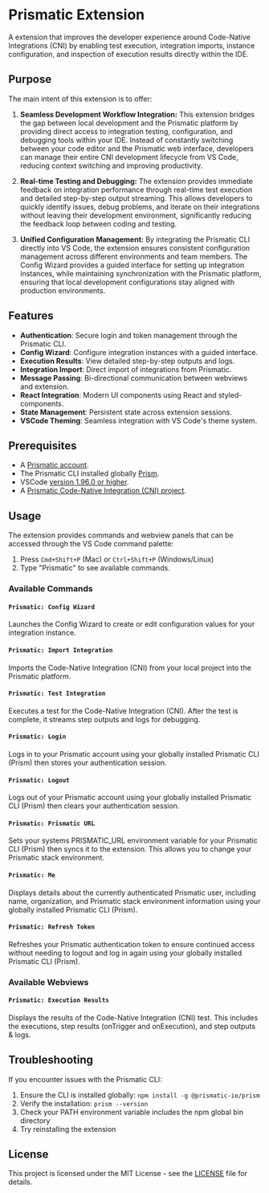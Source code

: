 # Prismatic Extension

A extension that improves the developer experience around Code-Native Integrations (CNI) by enabling test execution, integration imports, instance configuration, and inspection of execution results directly within the IDE.

## Purpose

The main intent of this extension is to offer:

1. **Seamless Development Workflow Integration:**
   This extension bridges the gap between local development and the Prismatic platform by providing direct access to integration testing, configuration, and debugging tools within your IDE. Instead of constantly switching between your code editor and the Prismatic web interface, developers can manage their entire CNI development lifecycle from VS Code, reducing context switching and improving productivity.

2. **Real-time Testing and Debugging:**
   The extension provides immediate feedback on integration performance through real-time test execution and detailed step-by-step output streaming. This allows developers to quickly identify issues, debug problems, and iterate on their integrations without leaving their development environment, significantly reducing the feedback loop between coding and testing.

3. **Unified Configuration Management:**
   By integrating the Prismatic CLI directly into VS Code, the extension ensures consistent configuration management across different environments and team members. The Config Wizard provides a guided interface for setting up integration instances, while maintaining synchronization with the Prismatic platform, ensuring that local development configurations stay aligned with production environments.

## Features

- **Authentication**: Secure login and token management through the Prismatic CLI.
- **Config Wizard**: Configure integration instances with a guided interface.
- **Execution Results**: View detailed step-by-step outputs and logs.
- **Integration Import**: Direct import of integrations from Prismatic.
- **Message Passing**: Bi-directional communication between webviews and extension.
- **React Integration**: Modern UI components using React and styled-components.
- **State Management**: Persistent state across extension sessions.
- **VSCode Theming**: Seamless integration with VS Code's theme system.

## Prerequisites

- A [Prismatic account](https://prismatic.io).
- The Prismatic CLI installed globally [Prism](https://prismatic.io/docs/cli/#installing-the-cli-tool).
- VSCode [version 1.96.0 or higher](https://code.visualstudio.com/updates/v1_96).
- A [Prismatic Code-Native Integration (CNI) project](https://prismatic.io/docs/integrations/code-native/).

## Usage

The extension provides commands and webview panels that can be accessed through the VS Code command palette:

1. Press `Cmd+Shift+P` (Mac) or `Ctrl+Shift+P` (Windows/Linux)
2. Type "Prismatic" to see available commands.

### Available Commands

#### `Prismatic: Config Wizard`
Launches the Config Wizard to create or edit configuration values for your integration instance.

#### `Prismatic: Import Integration`
Imports the Code-Native Integration (CNI) from your local project into the Prismatic platform.

#### `Prismatic: Test Integration`
Executes a test for the Code-Native Integration (CNI). After the test is complete, it streams step outputs and logs for debugging.

#### `Prismatic: Login`
Logs in to your Prismatic account using your globally installed Prismatic CLI (Prism) then stores your authentication session.

#### `Prismatic: Logout`
Logs out of your Prismatic account using your globally installed Prismatic CLI (Prism) then clears your authentication session.

#### `Prismatic: Prismatic URL`
Sets your systems PRISMATIC_URL environment variable for your Prismatic CLI (Prism) then syncs it to the extension. This allows you to change your Prismatic stack environment.

#### `Prismatic: Me`
Displays details about the currently authenticated Prismatic user, including name, organization, and Prismatic stack environment information using your globally installed Prismatic CLI (Prism).

#### `Prismatic: Refresh Token`
Refreshes your Prismatic authentication token to ensure continued access without needing to logout and log in again using your globally installed Prismatic CLI (Prism).

### Available Webviews

#### `Prismatic: Execution Results`
Displays the results of the Code-Native Integration (CNI) test. This includes the executions, step results (onTrigger and onExecution), and step outputs & logs.

## Troubleshooting

If you encounter issues with the Prismatic CLI:

1. Ensure the CLI is installed globally: `npm install -g @prismatic-io/prism`
2. Verify the installation: `prism --version`
3. Check your PATH environment variable includes the npm global bin directory
4. Try reinstalling the extension

## License

This project is licensed under the MIT License - see the [LICENSE](LICENSE) file for details.
